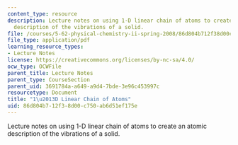 ```yaml
---
content_type: resource
description: Lecture notes on using 1-D linear chain of atoms to create an atomic
  description of the vibrations of a solid.
file: /courses/5-62-physical-chemistry-ii-spring-2008/86d804b712f38d00c750ab6d51ef175e_23_562ln08.pdf
file_type: application/pdf
learning_resource_types:
- Lecture Notes
license: https://creativecommons.org/licenses/by-nc-sa/4.0/
ocw_type: OCWFile
parent_title: Lecture Notes
parent_type: CourseSection
parent_uid: 3691784a-a649-a9d4-7bde-3e96c453997c
resourcetype: Document
title: "1\u2013D Linear Chain of Atoms"
uid: 86d804b7-12f3-8d00-c750-ab6d51ef175e
---
```

Lecture notes on using 1-D linear chain of atoms to create an atomic description of the vibrations of a solid.